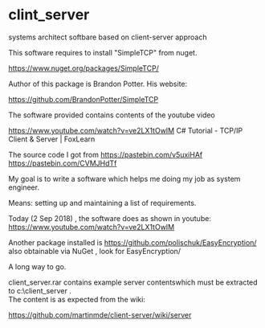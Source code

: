 # clint_server
systems architect softbare based on client-server approach

This software requires to install "SimpleTCP" from  nuget.

https://www.nuget.org/packages/SimpleTCP/

Author of this package is Brandon Potter. 
His website:

https://github.com/BrandonPotter/SimpleTCP

The software provided contains contents of the youtube  video

https://www.youtube.com/watch?v=ve2LX1tOwIM
C# Tutorial - TCP/IP Client & Server | FoxLearn

The source code I got from 
https://pastebin.com/v5uxiHAf
https://pastebin.com/CVMJHdTf

My goal is to write a software which helps me doing my job as 
system  engineer. 

Means: setting up and maintaining a list of requirements.



Today (2 Sep 2018) , the software does as shown in youtube:
https://www.youtube.com/watch?v=ve2LX1tOwIM



Another package installed is 
https://github.com/polischuk/EasyEncryption/
also obtainable via NuGet , look for EasyEncryption/




A long way to go.


client_server.rar  contains example server contentswhich must be 
extracted to c:\client_server .  
The content is  as expected from the wiki:

https://github.com/martinmde/client-server/wiki/server


